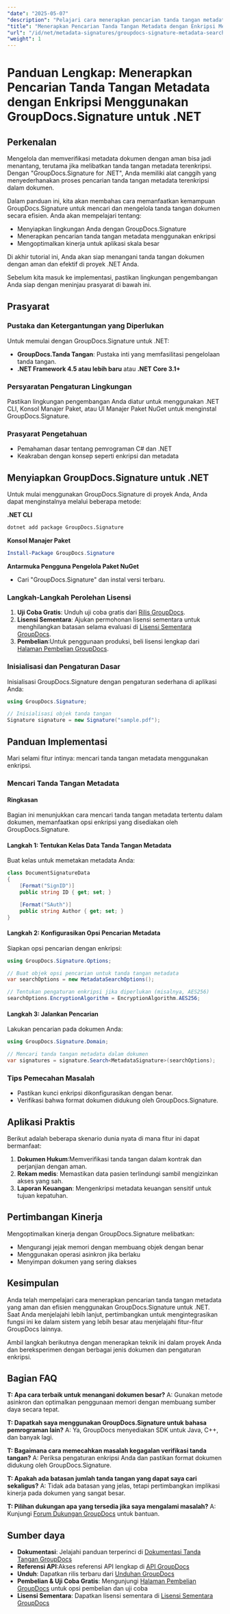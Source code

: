 ```yaml
---
"date": "2025-05-07"
"description": "Pelajari cara menerapkan pencarian tanda tangan metadata yang aman di proyek .NET Anda menggunakan GroupDocs.Signature. Panduan ini mencakup pengaturan, opsi enkripsi, dan pengoptimalan kinerja."
"title": "Menerapkan Pencarian Tanda Tangan Metadata dengan Enkripsi Menggunakan GroupDocs untuk .NET"
"url": "/id/net/metadata-signatures/groupdocs-signature-metadata-search-encryption-net/"
"weight": 1
---
```


# Panduan Lengkap: Menerapkan Pencarian Tanda Tangan Metadata dengan Enkripsi Menggunakan GroupDocs.Signature untuk .NET

## Perkenalan

Mengelola dan memverifikasi metadata dokumen dengan aman bisa jadi menantang, terutama jika melibatkan tanda tangan metadata terenkripsi. Dengan "GroupDocs.Signature for .NET", Anda memiliki alat canggih yang menyederhanakan proses pencarian tanda tangan metadata terenkripsi dalam dokumen.

Dalam panduan ini, kita akan membahas cara memanfaatkan kemampuan GroupDocs.Signature untuk mencari dan mengelola tanda tangan dokumen secara efisien. Anda akan mempelajari tentang:
- Menyiapkan lingkungan Anda dengan GroupDocs.Signature
- Menerapkan pencarian tanda tangan metadata menggunakan enkripsi
- Mengoptimalkan kinerja untuk aplikasi skala besar

Di akhir tutorial ini, Anda akan siap menangani tanda tangan dokumen dengan aman dan efektif di proyek .NET Anda.

Sebelum kita masuk ke implementasi, pastikan lingkungan pengembangan Anda siap dengan meninjau prasyarat di bawah ini.

## Prasyarat

### Pustaka dan Ketergantungan yang Diperlukan
Untuk memulai dengan GroupDocs.Signature untuk .NET:
- **GroupDocs.Tanda Tangan**: Pustaka inti yang memfasilitasi pengelolaan tanda tangan.
- **.NET Framework 4.5 atau lebih baru** atau **.NET Core 3.1+**

### Persyaratan Pengaturan Lingkungan
Pastikan lingkungan pengembangan Anda diatur untuk menggunakan .NET CLI, Konsol Manajer Paket, atau UI Manajer Paket NuGet untuk menginstal GroupDocs.Signature.

### Prasyarat Pengetahuan
- Pemahaman dasar tentang pemrograman C# dan .NET
- Keakraban dengan konsep seperti enkripsi dan metadata

## Menyiapkan GroupDocs.Signature untuk .NET
Untuk mulai menggunakan GroupDocs.Signature di proyek Anda, Anda dapat menginstalnya melalui beberapa metode:

**.NET CLI**
```bash
dotnet add package GroupDocs.Signature
```

**Konsol Manajer Paket**
```powershell
Install-Package GroupDocs.Signature
```

**Antarmuka Pengguna Pengelola Paket NuGet**
- Cari "GroupDocs.Signature" dan instal versi terbaru.

### Langkah-Langkah Perolehan Lisensi
1. **Uji Coba Gratis**: Unduh uji coba gratis dari [Rilis GroupDocs](https://releases.groupdocs.com/signature/net/).
2. **Lisensi Sementara**: Ajukan permohonan lisensi sementara untuk menghilangkan batasan selama evaluasi di [Lisensi Sementara GroupDocs](https://purchase.groupdocs.com/temporary-license/).
3. **Pembelian**:Untuk penggunaan produksi, beli lisensi lengkap dari [Halaman Pembelian GroupDocs](https://purchase.groupdocs.com/buy).

### Inisialisasi dan Pengaturan Dasar
Inisialisasi GroupDocs.Signature dengan pengaturan sederhana di aplikasi Anda:

```csharp
using GroupDocs.Signature;

// Inisialisasi objek tanda tangan
Signature signature = new Signature("sample.pdf");
```

## Panduan Implementasi
Mari selami fitur intinya: mencari tanda tangan metadata menggunakan enkripsi.

### Mencari Tanda Tangan Metadata
#### Ringkasan
Bagian ini menunjukkan cara mencari tanda tangan metadata tertentu dalam dokumen, memanfaatkan opsi enkripsi yang disediakan oleh GroupDocs.Signature.

#### Langkah 1: Tentukan Kelas Data Tanda Tangan Metadata
Buat kelas untuk memetakan metadata Anda:

```csharp
class DocumentSignatureData
{
    [Format("SignID")]
    public string ID { get; set; }

    [Format("SAuth")]
    public string Author { get; set; }
}
```

#### Langkah 2: Konfigurasikan Opsi Pencarian Metadata
Siapkan opsi pencarian dengan enkripsi:

```csharp
using GroupDocs.Signature.Options;

// Buat objek opsi pencarian untuk tanda tangan metadata
var searchOptions = new MetadataSearchOptions();

// Tentukan pengaturan enkripsi jika diperlukan (misalnya, AES256)
searchOptions.EncryptionAlgorithm = EncryptionAlgorithm.AES256;
```

#### Langkah 3: Jalankan Pencarian
Lakukan pencarian pada dokumen Anda:

```csharp
using GroupDocs.Signature.Domain;

// Mencari tanda tangan metadata dalam dokumen
var signatures = signature.Search<MetadataSignature>(searchOptions);
```

### Tips Pemecahan Masalah
- Pastikan kunci enkripsi dikonfigurasikan dengan benar.
- Verifikasi bahwa format dokumen didukung oleh GroupDocs.Signature.

## Aplikasi Praktis
Berikut adalah beberapa skenario dunia nyata di mana fitur ini dapat bermanfaat:
1. **Dokumen Hukum**:Memverifikasi tanda tangan dalam kontrak dan perjanjian dengan aman.
2. **Rekam medis**: Memastikan data pasien terlindungi sambil mengizinkan akses yang sah.
3. **Laporan Keuangan**: Mengenkripsi metadata keuangan sensitif untuk tujuan kepatuhan.

## Pertimbangan Kinerja
Mengoptimalkan kinerja dengan GroupDocs.Signature melibatkan:
- Mengurangi jejak memori dengan membuang objek dengan benar
- Menggunakan operasi asinkron jika berlaku
- Menyimpan dokumen yang sering diakses

## Kesimpulan
Anda telah mempelajari cara menerapkan pencarian tanda tangan metadata yang aman dan efisien menggunakan GroupDocs.Signature untuk .NET. Saat Anda menjelajahi lebih lanjut, pertimbangkan untuk mengintegrasikan fungsi ini ke dalam sistem yang lebih besar atau menjelajahi fitur-fitur GroupDocs lainnya.

Ambil langkah berikutnya dengan menerapkan teknik ini dalam proyek Anda dan bereksperimen dengan berbagai jenis dokumen dan pengaturan enkripsi.

## Bagian FAQ
**T: Apa cara terbaik untuk menangani dokumen besar?**
A: Gunakan metode asinkron dan optimalkan penggunaan memori dengan membuang sumber daya secara tepat.

**T: Dapatkah saya menggunakan GroupDocs.Signature untuk bahasa pemrograman lain?**
A: Ya, GroupDocs menyediakan SDK untuk Java, C++, dan banyak lagi.

**T: Bagaimana cara memecahkan masalah kegagalan verifikasi tanda tangan?**
A: Periksa pengaturan enkripsi Anda dan pastikan format dokumen didukung oleh GroupDocs.Signature.

**T: Apakah ada batasan jumlah tanda tangan yang dapat saya cari sekaligus?**
A: Tidak ada batasan yang jelas, tetapi pertimbangkan implikasi kinerja pada dokumen yang sangat besar.

**T: Pilihan dukungan apa yang tersedia jika saya mengalami masalah?**
A: Kunjungi [Forum Dukungan GroupDocs](https://forum.groupdocs.com/c/signature/) untuk bantuan.

## Sumber daya
- **Dokumentasi**: Jelajahi panduan terperinci di [Dokumentasi Tanda Tangan GroupDocs](https://docs.groupdocs.com/signature/net/)
- **Referensi API**:Akses referensi API lengkap di [API GroupDocs](https://reference.groupdocs.com/signature/net/)
- **Unduh**: Dapatkan rilis terbaru dari [Unduhan GroupDocs](https://releases.groupdocs.com/signature/net/)
- **Pembelian & Uji Coba Gratis**: Mengunjungi [Halaman Pembelian GroupDocs](https://purchase.groupdocs.com/buy) untuk opsi pembelian dan uji coba
- **Lisensi Sementara**: Dapatkan lisensi sementara di [Lisensi Sementara GroupDocs](https://purchase.groupdocs.com/temporary-license/)